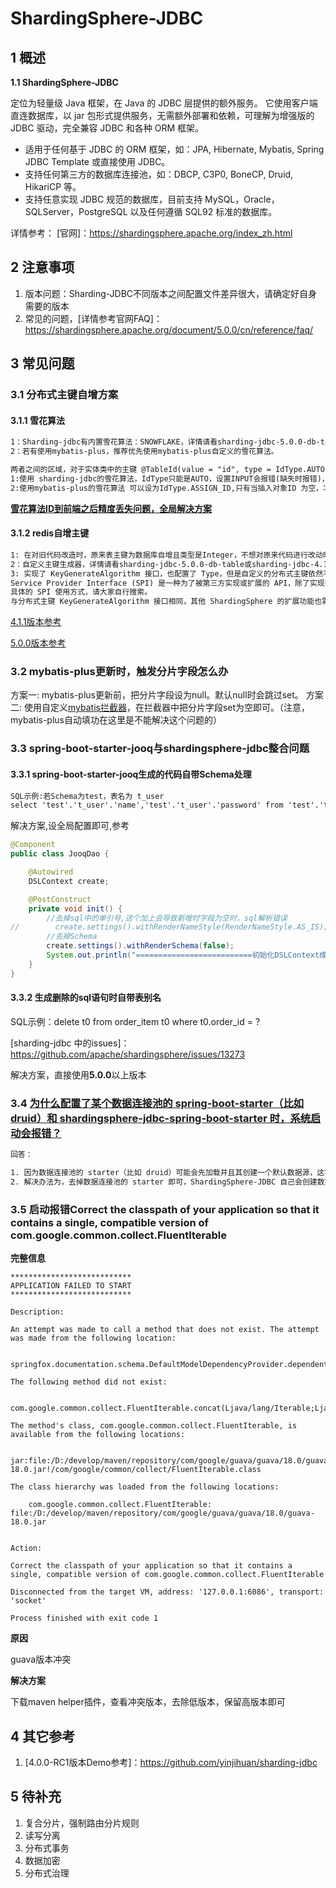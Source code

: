 # ShardingSphere-JDBC



## 1 概述

**1.1 ShardingSphere-JDBC**

定位为轻量级 Java 框架，在 Java 的 JDBC 层提供的额外服务。 它使用客户端直连数据库，以 jar 包形式提供服务，无需额外部署和依赖，可理解为增强版的 JDBC 驱动，完全兼容 JDBC 和各种 ORM 框架。

- 适用于任何基于 JDBC 的 ORM 框架，如：JPA, Hibernate, Mybatis, Spring JDBC Template 或直接使用 JDBC。
- 支持任何第三方的数据库连接池，如：DBCP, C3P0, BoneCP, Druid, HikariCP 等。
- 支持任意实现 JDBC 规范的数据库，目前支持 MySQL，Oracle，SQLServer，PostgreSQL 以及任何遵循 SQL92 标准的数据库。



详情参考： [官网]：https://shardingsphere.apache.org/index_zh.html

## 2 注意事项

1.  版本问题：Sharding-JDBC不同版本之间配置文件差异很大，请确定好自身需要的版本
2.  常见的问题，[详情参考官网FAQ]：https://shardingsphere.apache.org/document/5.0.0/cn/reference/faq/



## 3 常见问题

### **3.1 分布式主键自增方案**

#### **3.1.1 雪花算法**

```tex
1：Sharding-jdbc有内置雪花算法：SNOWFLAKE，详情请看sharding-jdbc-5.0.0-db-table或sharding-jdbc-4.1.1-db-table配置文件
2：若有使用mybatis-plus，推荐优先使用mybatis-plus自定义的雪花算法。

两者之间的区域，对于实体类中的主键 @TableId(value = "id", type = IdType.AUTO)
1:使用 sharding-jdbc的雪花算法，IdType只能是AUTO，设置INPUT会报错(缺失时报错)，当插入对象ID不为空，仍让会自动填充，在某些场景下无法自定义id。
2:使用mybatis-plus的雪花算法 可以设为IdType.ASSIGN_ID,只有当插入对象ID 为空，才自动填充，在某些场景下可以自定义id。
```

**[雪花算法ID到前端之后精度丢失问题，全局解决方案](spring-boot-sharding-jdbc-5.0.0/sharding-jdbc-5.0.0-db-table/src/main/java/com/example/config/JacksonConfig.java)**

#### **3.1.2 redis自增主键**

```tex
1: 在对旧代码改造时，原来表主键为数据库自增且类型是Integer，不想对原来代码进行改动时推荐使用redis自增。
2：自定义主键生成器，详情请看sharding-jdbc-5.0.0-db-table或sharding-jdbc-4.1.1-db-table配置文件
3: 实现了 KeyGenerateAlgorithm 接口，也配置了 Type，但是自定义的分布式主键依然不生效？
Service Provider Interface (SPI) 是一种为了被第三方实现或扩展的 API，除了实现接口外，还需要在 META-INF/services 中创建对应文件来指定 SPI 的实现类，JVM 才会加载这些服务。
具体的 SPI 使用方式，请大家自行搜索。
与分布式主键 KeyGenerateAlgorithm 接口相同，其他 ShardingSphere 的扩展功能也需要用相同的方式注入才能生效。
```

[4.1.1版本参考](spring-boot-sharding-jdbc-4.1.1/sharding-jdbc-4.1.1-db-table/src/main/java/com/example/config/sharding/key/ShardingTableKeyGenerator.java)

[5.0.0版本参考](spring-boot-sharding-jdbc-5.0.0/sharding-jdbc-5.0.0-db-table/src/main/java/com/example/config/sharding/key/ShardingTableKeyGenerator.java)



### **3.2 mybatis-plus更新时，触发分片字段怎么办**

方案一: mybatis-plus更新前，把分片字段设为null。默认null时会跳过set。
方案二: 使用自定义[mybatis拦截器](spring-boot-sharding-jdbc-5.0.0/sharding-jdbc-5.0.0-db-table/src/main/java/com/example/config/MybatisPluginCustomInterceptor.java)，在拦截器中把分片字段set为空即可。（注意，mybatis-plus自动填功在这里是不能解决这个问题的）



### 3.3 spring-boot-starter-jooq与shardingsphere-jdbc整合问题

#### 3.3.1 spring-boot-starter-jooq生成的代码自带Schema处理

```tex
SQL示例:若Schema为test，表名为 t_user
select 'test'.'t_user'.'name','test'.'t_user'.'password' from 'test'.'t_user'
```

解决方案,设全局配置即可,参考

```java
@Component
public class JooqDao {

    @Autowired
    DSLContext create;

    @PostConstruct
    private void init() {
        //去掉sql中的单引号,这个加上会导致新增时字段为空时，sql解析错误
//        create.settings().withRenderNameStyle(RenderNameStyle.AS_IS);
        //去掉Schema
        create.settings().withRenderSchema(false);
        System.out.println("==========================初始化DSLContext成功==========================");
    }
}
```

#### 3.3.2 生成删除的sql语句时自带表别名

SQL示例：delete t0 from order_item t0 where t0.order_id = ?

[sharding-jdbc 中的issues]：https://github.com/apache/shardingsphere/issues/13273

解决方案，直接使用**5.0.0**以上版本



### 3.4 [为什么配置了某个数据连接池的 spring-boot-starter（比如 druid）和 shardingsphere-jdbc-spring-boot-starter 时，系统启动会报错？](https://shardingsphere.apache.org/document/5.0.0/cn/reference/faq/#1-jdbc-为什么配置了某个数据连接池的-spring-boot-starter比如-druid和-shardingsphere-jdbc-spring-boot-starter-时系统启动会报错)

``` tex
回答：

1. 因为数据连接池的 starter（比如 druid）可能会先加载并且其创建一个默认数据源，这将会使得 ShardingSphere-JDBC 创建数据源时发生冲突。
2. 解决办法为，去掉数据连接池的 starter 即可，ShardingSphere-JDBC 自己会创建数据连接池。
```





### 3.5 启动报错Correct the classpath of your application so that it contains a single, compatible version of com.google.common.collect.FluentIterable

**完整信息**

```te
***************************
APPLICATION FAILED TO START
***************************

Description:

An attempt was made to call a method that does not exist. The attempt was made from the following location:

    springfox.documentation.schema.DefaultModelDependencyProvider.dependentModels(DefaultModelDependencyProvider.java:79)

The following method did not exist:

    com.google.common.collect.FluentIterable.concat(Ljava/lang/Iterable;Ljava/lang/Iterable;)Lcom/google/common/collect/FluentIterable;

The method's class, com.google.common.collect.FluentIterable, is available from the following locations:

    jar:file:/D:/develop/maven/repository/com/google/guava/guava/18.0/guava-18.0.jar!/com/google/common/collect/FluentIterable.class

The class hierarchy was loaded from the following locations:

    com.google.common.collect.FluentIterable: file:/D:/develop/maven/repository/com/google/guava/guava/18.0/guava-18.0.jar


Action:

Correct the classpath of your application so that it contains a single, compatible version of com.google.common.collect.FluentIterable

Disconnected from the target VM, address: '127.0.0.1:6086', transport: 'socket'

Process finished with exit code 1
```

**原因**

guava版本冲突

**解决方案**

下载maven helper插件，查看冲突版本，去除低版本，保留高版本即可



## **4 其它参考**

1. [4.0.0-RC1版本Demo参考]：https://github.com/yinjihuan/sharding-jdbc

## 5 待补充

1. 复合分片，强制路由分片规则
2. 读写分离
3. 分布式事务
4. 数据加密
5. 分布式治理

